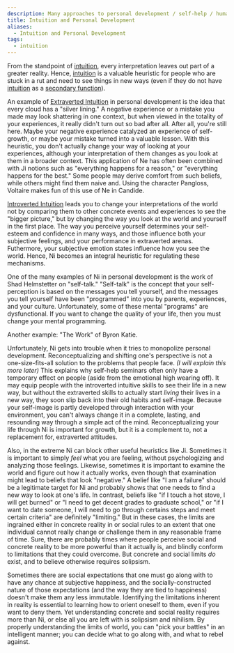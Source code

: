 ```yaml
---
description: Many approaches to personal development / self-help / human potential / spirituality rely heavily on Intuition
title: Intuition and Personal Development
aliases:
  - Intuition and Personal Development
tags:
  - intuition
---
```


From the standpoint of [intuition](/wiki/function-attitude/functions/intuition), every interpretation leaves out part of a greater reality. Hence, [intuition](/wiki/function-attitude/functions/intuition) is a valuable heuristic for people who are stuck in a rut and need to see things in new ways (even if they do not have [intuition](/wiki/function-attitude/functions/intuition) as a [secondary function](/wiki/function-attitude/cognitive-stack/secondary-function)).

An example of [Extraverted Intuition](/wiki/function-attitude/attitudes/extraverted-intuition) in personal development is the idea that every cloud has a "silver lining." A negative experience or a mistake you made may look shattering in one context, but when viewed in the totality of your experiences, it really didn't turn out so bad after all. After all, you're still here. Maybe your negative experience catalyzed an experience of self-growth, or maybe your mistake turned into a valuable lesson. With this heuristic, you don't actually change your way of looking at your experiences, although your interpretation of them changes as you look at them in a broader context. This application of Ne has often been combined with Ji notions such as "everything happens for a reason," or "everything happens for the best." Some people may derive comfort from such beliefs, while others might find them naive and. Using the character Pangloss, Voltaire makes fun of this use of Ne in Candide.

[Introverted Intuition](/wiki/function-attitude/attitudes/introverted-intuition) leads you to change your interpretations of the world not by comparing them to other concrete events and experiences to see the "bigger picture," but by changing the way you look at the world and yourself in the first place. The way you perceive yourself determines your self-esteem and confidence in many ways, and those influence both your subjective feelings, and your performance in extraverted arenas. Futhermore, your subjective emotion states influence how you see the world. Hence, Ni becomes an integral heuristic for regulating these mechanisms.

One of the many examples of Ni in personal development is the work of Shad Helmstetter on "self-talk." "Self-talk" is the concept that your self-perception is based on the messages you tell yourself, and the messages you tell yourself have been "programmed" into you by parents, experiences, and your culture. Unfortunately, some of these mental "programs" are dysfunctional. If you want to change the quality of your life, then you must change your mental programming.

Another example: "The Work" of Byron Katie.

Unfortunately, Ni gets into trouble when it tries to monopolize personal development. Reconceptualizing and shifting one's perspective is not a one-size-fits-all solution to the problems that people face. _(I will explain this more later)_ This explains why self-help seminars often only have a temporary effect on people (aside from the emotional high wearing off). It may equip people with the introverted intuitive skills to see their life in a new way, but without the extraverted skills to actually start _living_ their lives in a new way, they soon slip back into their old habits and self-image. Because your self-image is partly developed through interaction with your environment, you can't always change it in a complete, lasting, and resounding way through a simple act of the mind. Reconceptualizing your life through Ni is important for growth, but it is a complement to, not a replacement for, extraverted attitudes.

Also, in the extreme Ni can block other useful heuristics like Ji. Sometimes it is important to simply _feel_ what you are feeling, without psychologizing and analyzing those feelings. Likewise, sometimes it is important to examine the world and figure out how it actually works, even though that examination might lead to beliefs that look "negative." A belief like "I am a failure" should be a legitimate target for Ni and probably shows that one needs to find a new way to look at one's life. In contrast, beliefs like "if I touch a hot stove, I will get burned" or "I need to get decent grades to graduate school," or "if I want to date someone, I will need to go through certains steps and meet certain criteria" are definitely "limiting." But in these cases, the limits are ingrained either in concrete reality in or social rules to an extent that one individual cannot really change or challenge them in any reasonable frame of time. Sure, there are probably times where people perceive social and concrete reality to be more powerful than it actually is, and blindly conform to limitations that they could overcome. But concrete and social limits _do_ exist, and to believe otherwise requires solipsism.

Sometimes there are social expectations that one must go along with to have any chance at subjective happiness, and the socially-constructed nature of those expectations (and the way they are tied to happiness) doesn't make them any less immutable. Identifying the limitations inherent in reality is essential to learning how to orient oneself to them, even if you want to deny them. Yet understanding concrete and social reality requires more than Ni, or else all you are left with is solipsism and nihilism. By properly understanding the limits of world, you can "pick your battles" in an intelligent manner; you can decide what to go along with, and what to rebel against.
